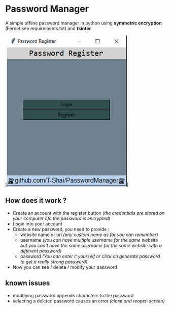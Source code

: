 # Password Manager
A simple offline password manager in python using **symmetric encryption** (Fernet see requirements.txt) and **tkinter**

[![main window](rsc/mainWindow.PNG)]

## How does it work ?
- Create an account with the register button *(the credentials are stored on your computer ofc the password is encrypted)*
- Login into your account
- Create a new password, you need to provide :
    - website name or url *(any custom name as far you can remember)*
    - username *(you can have multiple username for the same website but you can't have the same username for the same website with a different password)*
    - password *(You can enter it yourself or click on generate password to get a really strong password)*
- Now you can see / delete / modify your password

## known issues
- modifying password appends characters to the password
- selecting a deleted password causes an error *(close and reopen screen)*
